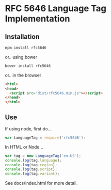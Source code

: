 # RFC 5646 Language Tag Implementation

## Installation

```bash
npm install rfc5646
```

or.. using bower
``` bash
bower install rfc5646
```

or.. in the browser

```html
<html>
<head>
  <script src="dist/rfc5646.min.js"></script>
</head>
</html>
```

## Use

If using node, first do...

```javascript
var LanguageTag = require('rfc5646');
```

In HTML or Node...

```javascript
var tag = new LanguageTag('en-US');
console.log(tag.language);
console.log(tag.region);
console.log(tag.script);
console.log(tag.variant);
```

See docs/index.html for more detail.